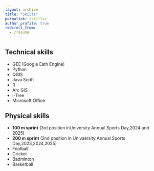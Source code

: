 ```yaml
---
layout: archive
title: "Skills"
permalink: /skills/
author_profile: true
redirect_from:
  - /resume
---
```


## Technical skills
- GEE (Google Eath Engine)
- Python
- QGIS
- Java Scrift
- R
- Arc GIS
- i-Tree
- Microsoft Office
## Physical skills
  * **100 m sprint** (3rd position inUniversity Annual Sports Day,2024 and 2025)
  * **200 m sprint** (2nd position in Univaersity Annual Sports Day,2023,2024,2025)
  * Football
  * Cricket
  * Badminton 
  * Basketball